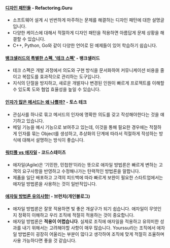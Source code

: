#### [디자인 패턴들](https://refactoring.guru/ko/design-patterns) - Refactoring.Guru  
  - 소프트웨어 설계 시 빈번하게 마주하는 문제를 해결하는 디자인 패턴에 대한 설명글입니다.
  - 다양한 케이스에 대해서 적절하게 디자인 패턴을 적용하면 아름답게 문제 상황을 해결할 수 있습니다.
  - C++, Python, Go와 같이 다양한 언어로 된 예제들이 있어 학습하기 쉽습니다.

#### [뱅크샐러드의 특별한 스펙, '테크 스펙'](https://blog.banksalad.com/tech/we-work-by-tech-spec/) - 뱅크샐러드 
  - 테크 스펙은 개발 과정에서 의도와 구현 방식을 문서화하여 커뮤니케이션 비용을 줄이고 복잡도를 효과적으로 관리하는 도구입니다.
  - 지식의 단절을 방지하고, 새로운 개발자나 변경된 인원이 빠르게 프로젝트를 이해할 수 있도록 도와 협업 효율성을 높일 수 있습니다.


#### [인자가 많은 메서드는 왜 나쁠까?](https://toss.tech/article/engineering-note-4) - 토스 테크
  - 관심사를 하나로 묶고 메서드의 인자에 명확한 의도를 갖고 작성해야한다는 것을 얘기하고 있습니다.
  - 메일 기능을 예시 기능으로 보여주고 있는데, 이것을 통해 필요한 경우에는 적절하게 인자를 묶는 Object를 생성하고, 추상화의 단계에 따라서 적절하게 작성하는 방식에 대해서 설명하는 방식이 좋습니다.

#### [워터폴 vs 애자일](https://www.codestates.com/blog/content/%EC%95%A0%EC%9E%90%EC%9D%BC-%ED%94%84%EB%A1%9C%EC%A0%9D%ED%8A%B8-%EC%9A%A9%EC%96%B4) - 코드스테이츠
  - 애자일(Agile)은 ‘기민한, 민첩한’이라는 뜻으로 애자일 방법론은 빠르게 변하는 고객의 요구사항을 반영하고 수정해나가는 탄력적인 방법론을 말합니다.
  - 제품을 일단 배포하고 고객의 피드백에 따라 빠르게 보완이 필요한 스타트업에서는 애자일 방법론을 사용하는 것이 일반적입니다. 
#### [애자일 방법론 유의사항!](https://brunch.co.kr/@kbhpmp/42) - 브런치(개인블로그)
  - 애자일 방법론은 잘못 적용하면 빛 좋은 개살구가 되기 쉽습니다. 애자일이 무엇인지 정확히 이해하고 우리 조직에 적절히 적용하는 것이 중요합니다.
  - 애자일 방법론은 **적용이 어렵습니다**. 실제로 조직에 애자일을 적용하고 유의미한 성과를 내기 위해서는 고려해야할 사항이 매우 많습니다. Yourssu라는 조직에서 애자일 방법론이 굉장히 어울리는 부분이 많다고 생각하여 조직에 맞게 적절히 조율하며 사용 가능하다면 좋을 것 같습니다.